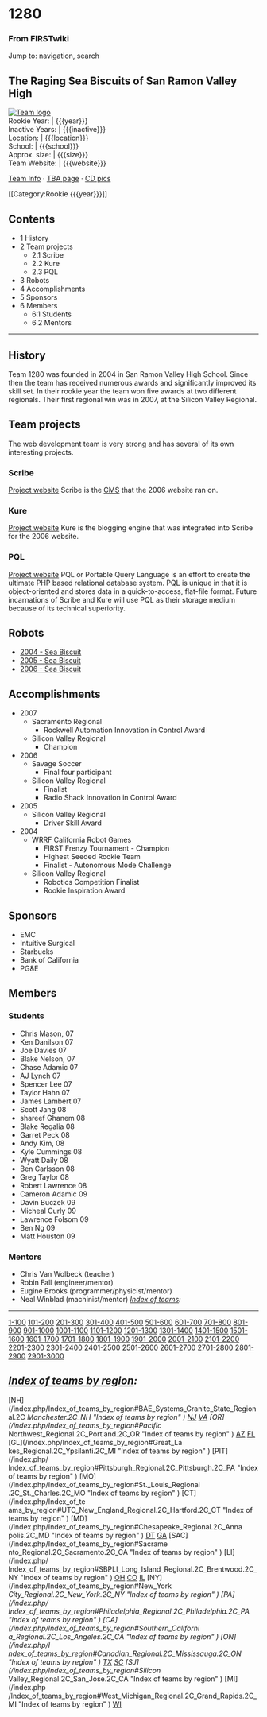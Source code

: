 

# 1280

### From FIRSTwiki

Jump to: navigation, search

The Raging Sea Biscuits of San Ramon Valley High  
---  
[![Team
logo](/media/5/59/%281280%29_logo.jpg)](/index.php/Image:%281280%29_logo.jpg
"Team logo" )  
Rookie Year: | {{{year}}}  
Inactive Years: | {{{inactive}}}  
Location: | {{{location}}}  
School: | {{{school}}}  
Approx. size: | {{{size}}}  
Team Website: | {{{website}}}  
  
[Team Info](http://frclinks.appspot.com/t/1280
"http://frclinks.appspot.com/t/1280" ) · [TBA
page](http://www.thebluealliance.com/team/1280
"http://www.thebluealliance.com/team/1280" ) · [CD
pics](http://www.chiefdelphi.com/media/photos/tags/frc1280
"http://www.chiefdelphi.com/media/photos/tags/frc1280" )  
  
[[Category:Rookie {{{year}}}]]

## Contents

  * 1 History
  * 2 Team projects
    * 2.1 Scribe
    * 2.2 Kure
    * 2.3 PQL
  * 3 Robots
  * 4 Accomplishments
  * 5 Sponsors
  * 6 Members
    * 6.1 Students
    * 6.2 Mentors  
---  
  

## History

Team 1280 was founded in 2004 in San Ramon Valley High School. Since then the
team has received numerous awards and significantly improved its skill set. In
their rookie year the team won five awards at two different regionals. Their
first regional win was in 2007, at the Silicon Valley Regional.


## Team projects

The web development team is very strong and has several of its own interesting
projects.


### Scribe

[Project website](http://scribe.sourceforge.net
"http://scribe.sourceforge.net" ) Scribe is the
[CMS](/index.php?title=CMS&action=edit "CMS" ) that the 2006 website ran on.


### Kure

[Project website](http://kure.thespinn.com "http://kure.thespinn.com" ) Kure
is the blogging engine that was integrated into Scribe for the 2006 website.


### PQL

[Project website](http://pql.thespinn.com "http://pql.thespinn.com" ) PQL or
Portable Query Language is an effort to create the ultimate PHP based
relational database system. PQL is unique in that it is object-oriented and
stores data in a quick-to-access, flat-file format. Future incarnations of
Scribe and Kure will use PQL as their storage medium because of its technical
superiority.


## Robots

  * [2004 - Sea Biscuit](/index.php?title=Sea_Biscuit_%281280%29&action=edit "Sea Biscuit \(1280\)" )
  * [2005 - Sea Biscuit](/index.php?title=Sea_Biscuit_%281280%29&action=edit "Sea Biscuit \(1280\)" )
  * [2006 - Sea Biscuit](/index.php?title=Sea_Biscuit_%281280%29&action=edit "Sea Biscuit \(1280\)" )


## Accomplishments

  * 2007 
    * Sacramento Regional 
      * Rockwell Automation Innovation in Control Award 
    * Silicon Valley Regional 
      * Champion 
  * 2006 
    * Savage Soccer 
      * Final four participant 
    * Silicon Valley Regional 
      * Finalist 
      * Radio Shack Innovation in Control Award 
  * 2005 
    * Silicon Valley Regional 
      * Driver Skill Award 
  * 2004 
    * WRRF California Robot Games 
      * FIRST Frenzy Tournament - Champion 
      * Highest Seeded Rookie Team 
      * Finalist - Autonomous Mode Challenge 
    * Silicon Valley Regional 
      * Robotics Competition Finalist 
      * Rookie Inspiration Award 


## Sponsors

  * EMC 
  * Intuitive Surgical 
  * Starbucks 
  * Bank of California 
  * PG&amp;E 


## Members


### Students

  * Chris Mason, 07 
  * Ken Danilson 07 
  * Joe Davies 07 
  * Blake Nelson, 07 
  * Chase Adamic 07 
  * AJ Lynch 07 
  * Spencer Lee 07 
  * Taylor Hahn 07 
  * James Lambert 07 
  * Scott Jang 08 
  * shareef Ghanem 08 
  * Blake Regalia 08 
  * Garret Peck 08 
  * Andy Kim, 08 
  * Kyle Cummings 08 
  * Wyatt Daily 08 
  * Ben Carlsson 08 
  * Greg Taylor 08 
  * Robert Lawrence 08 
  * Cameron Adamic 09 
  * Davin Buczek 09 
  * Micheal Curly 09 
  * Lawrence Folsom 09 
  * Ben Ng 09 
  * Matt Houston 09 


### Mentors

  * Chris Van Wolbeck (teacher) 
  * Robin Fall (engineer/mentor) 
  * Eugine Brooks (programmer/physicist/mentor) 
  * Neal Winblad (machinist/mentor) 
_[Index of teams](/index.php/Index_of_teams "Index of teams" ):_  
---  
  
[1-100](/index.php/Index_of_teams#1-100 "Index of teams" )
[101-200](/index.php/Index_of_teams#101-200 "Index of teams" )
[201-300](/index.php/Index_of_teams#201-300 "Index of teams" )
[301-400](/index.php/Index_of_teams#301-400 "Index of teams" )
[401-500](/index.php/Index_of_teams#401-500 "Index of teams" )
[501-600](/index.php/Index_of_teams#501-600 "Index of teams" )
[601-700](/index.php/Index_of_teams#601-700 "Index of teams" )
[701-800](/index.php/Index_of_teams#701-800 "Index of teams" )
[801-900](/index.php/Index_of_teams#801-900 "Index of teams" )
[901-1000](/index.php/Index_of_teams#901-1000 "Index of teams" )
[1001-1100](/index.php/Index_of_teams#1001-1100 "Index of teams" )
[1101-1200](/index.php/Index_of_teams#1101-1200 "Index of teams" )
[1201-1300](/index.php/Index_of_teams#1201-1300 "Index of teams" )
[1301-1400](/index.php/Index_of_teams#1301-1400 "Index of teams" )
[1401-1500](/index.php/Index_of_teams#1401-1500 "Index of teams" )
[1501-1600](/index.php/Index_of_teams#1501-1600 "Index of teams" )
[1601-1700](/index.php/Index_of_teams#1601-1700 "Index of teams" )
[1701-1800](/index.php/Index_of_teams#1701-1800 "Index of teams" )
[1801-1900](/index.php/Index_of_teams#1801-1900 "Index of teams" )
[1901-2000](/index.php/Index_of_teams#1901-2000 "Index of teams" )
[2001-2100](/index.php/Index_of_teams#2001-2100 "Index of teams" )
[2101-2200](/index.php/Index_of_teams#2101-2200 "Index of teams" )
[2201-2300](/index.php/Index_of_teams#2201-2300 "Index of teams" )
[2301-2400](/index.php/Index_of_teams#2301-2400 "Index of teams" )
[2401-2500](/index.php/Index_of_teams#2401-2500 "Index of teams" )
[2501-2600](/index.php/Index_of_teams#2501-2600 "Index of teams" )
[2601-2700](/index.php/Index_of_teams#2601-2700 "Index of teams" )
[2701-2800](/index.php/Index_of_teams#2701-2800 "Index of teams" )
[2801-2900](/index.php/Index_of_teams#2801-2900 "Index of teams" )
[2901-3000](/index.php/Index_of_teams#2901-3000 "Index of teams" )  
  
_[Index of teams by region](/index.php/Index_of_teams_by_region "Index of
teams by region" ):_  
---  
  
[NH](/index.php/Index_of_teams_by_region#BAE_Systems_Granite_State_Regional.2C
_Manchester.2C_NH "Index of teams by region" )
[NJ](/index.php/Index_of_teams_by_region#New_Jersey_Regional.2C_Trenton.2C_NJ
"Index of teams by region" )
[VA](/index.php/Index_of_teams_by_region#NASA.2FVCU_Regional.2C_Richmond.2C_VA
"Index of teams by region" ) [OR](/index.php/Index_of_teams_by_region#Pacific_
Northwest_Regional.2C_Portland.2C_OR "Index of teams by region" )
[AZ](/index.php/Index_of_teams_by_region#Arizona_Regional.2C_Phoenix.2C_AZ
"Index of teams by region" )
[FL](/index.php/Index_of_teams_by_region#Florida_Regional.2C_Orlando.2C_FL
"Index of teams by region" ) [GL](/index.php/Index_of_teams_by_region#Great_La
kes_Regional.2C_Ypsilanti.2C_MI "Index of teams by region" ) [PIT](/index.php/
Index_of_teams_by_region#Pittsburgh_Regional.2C_Pittsburgh.2C_PA "Index of
teams by region" ) [MO](/index.php/Index_of_teams_by_region#St._Louis_Regional
.2C_St._Charles.2C_MO "Index of teams by region" ) [CT](/index.php/Index_of_te
ams_by_region#UTC_New_England_Regional.2C_Hartford.2C_CT "Index of teams by
region" ) [MD](/index.php/Index_of_teams_by_region#Chesapeake_Regional.2C_Anna
polis.2C_MD "Index of teams by region" )
[DT](/index.php/Index_of_teams_by_region#Detroit_Regional.2C_Detroit.2C_MI
"Index of teams by region" )
[GA](/index.php/Index_of_teams_by_region#Peachtree_Regional.2C_Duluth.2C_GA
"Index of teams by region" ) [SAC](/index.php/Index_of_teams_by_region#Sacrame
nto_Regional.2C_Sacramento.2C_CA "Index of teams by region" ) [LI](/index.php/
Index_of_teams_by_region#SBPLI_Long_Island_Regional.2C_Brentwood.2C_NY "Index
of teams by region" )
[OH](/index.php/Index_of_teams_by_region#Buckeye_Regional.2C_Cleveland.2C_OH
"Index of teams by region" )
[CO](/index.php/Index_of_teams_by_region#Colorado_Regional.2C_Denver.2C_CO
"Index of teams by region" )
[IL](/index.php/Index_of_teams_by_region#Midwest_Regional.2C_Evanston.2C_IL
"Index of teams by region" ) [NY](/index.php/Index_of_teams_by_region#New_York
_City_Regional.2C_New_York.2C_NY "Index of teams by region" ) [PA](/index.php/
Index_of_teams_by_region#Philadelphia_Regional.2C_Philadelphia.2C_PA "Index of
teams by region" ) [CA](/index.php/Index_of_teams_by_region#Southern_Californi
a_Regional.2C_Los_Angeles.2C_CA "Index of teams by region" ) [ON](/index.php/I
ndex_of_teams_by_region#Canadian_Regional.2C_Mississauga.2C_ON "Index of teams
by region" )
[TX](/index.php/Index_of_teams_by_region#Lone_Star_Regional.2C_Houston.2C_TX
"Index of teams by region" )
[SC](/index.php/Index_of_teams_by_region#Palmetto_Regional.2C_Columbia.2C_SC
"Index of teams by region" ) [SJ](/index.php/Index_of_teams_by_region#Silicon_
Valley_Regional.2C_San_Jose.2C_CA "Index of teams by region" ) [MI](/index.php
/Index_of_teams_by_region#West_Michigan_Regional.2C_Grand_Rapids.2C_MI "Index
of teams by region" )
[WI](/index.php/Index_of_teams_by_region#Wisconsin_Regional.2C_Milwaukee.2C_WI
"Index of teams by region" )  
  
